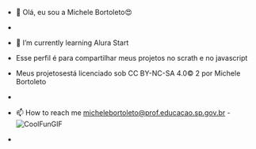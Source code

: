 - 👋 Olá, eu sou a Michele Bortoleto😍
- 
- 🌱 I’m currently learning Alura Start
- Esse perfil é para compartilhar meus projetos no scrath e no javascript

- Meus projetosestá licenciado sob CC BY-NC-SA 4.0© 2 por Michele Bortoleto 
- 
- 📫 How to reach me michelebortoleto@prof.educacao.sp.gov.br 
-![CoolFunGIF](https://github.com/Micrisbiotecnologia/Micrisbiotecnologia/assets/144048428/92cfc997-d6f5-4d1a-9ec1-0af482ac8d1a)

-

<!---
Micrisbiotecnologia/Micrisbiotecnologia is a ✨ special ✨ repository because its `README.md` (this file) appears on your GitHub profile.
You can click the Preview link to take a look at your changes.
--->
